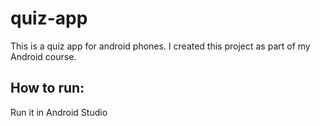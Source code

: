 # quiz-app
This is a quiz app for android phones. I created this project as part of my Android course.

## How to run:
Run it in Android Studio
